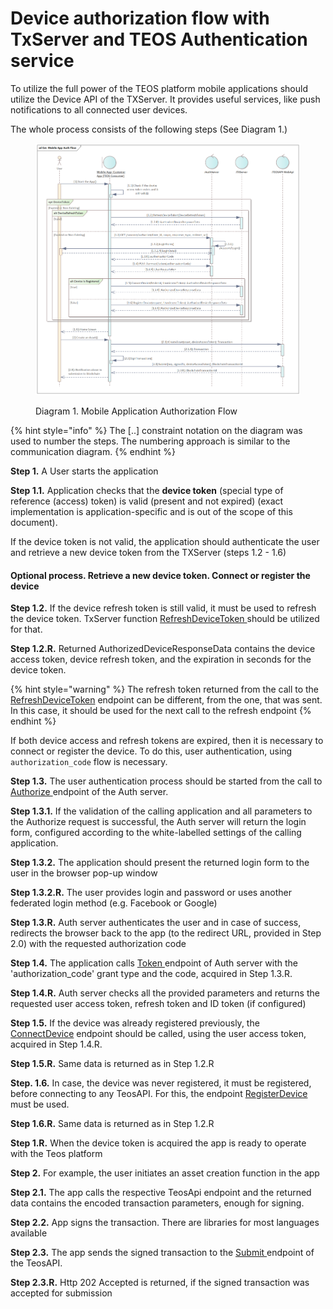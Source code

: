 # Device authorization flow with TxServer and TEOS Authentication service

To utilize the full power of the TEOS platform mobile applications should utilize the Device API of the TXServer. It provides useful services, like push notifications to all connected user devices.

The whole process consists of the following steps (See Diagram 1.)

<figure><img src="../.gitbook/assets/Ext Mobile App Auth Flow (6).png" alt=""><figcaption><p>Diagram 1. Mobile Application Authorization Flow</p></figcaption></figure>

{% hint style="info" %}
The \[..] constraint notation on the diagram was used to number the steps. The numbering approach is similar to the communication diagram.
{% endhint %}

**Step 1.** A User starts the application

**Step 1.1.** Application checks that the **device token** (special type of reference (access) token) is valid (present and not expired) (exact implementation is application-specific and is out of the scope of this document).

If the device token is not valid, the application should authenticate the user and retrieve a new device token from the TXServer (steps 1.2 - 1.6)

#### Optional process. Retrieve a new device token. Connect or register the device

**Step 1.2.** If the device refresh token is still valid, it must be used to refresh the device token. TxServer function [RefreshDeviceToken ](https://txapi.coreledger.net/swagger/index.html#/Device/post\_api\_Device\_RefreshDeviceToken)should be utilized for that.

**Step 1.2.R.** Returned AuthorizedDeviceResponseData contains the device access token, device refresh token, and the expiration in seconds for the device token.

{% hint style="warning" %}
The refresh token returned from the call to the [RefreshDeviceToken](https://txapi.coreledger.net/swagger/index.html#/Device/post\_api\_Device\_RefreshDeviceToken) endpoint can be different, from the one, that was sent. In this case, it should be used for the next call to the refresh endpoint
{% endhint %}

If both device access and refresh tokens are expired, then it is necessary to connect or register the device. To do this, user authentication, using `authorization_code` flow is necessary.

**Step 1.3.** The user authentication process should be started from the call to [Authorize ](https://teos-docs.coreledger.net/using-additional-apis-of-teos-platform/using-teos-authentication-service#authorize-endpoint)endpoint of the Auth server.

**Step 1.3.1.** If the validation of the calling application and all parameters to the Authorize request is successful, the Auth server will return the login form, configured according to the white-labelled settings of the calling application.

**Step 1.3.2.** The application should present the returned login form to the user in the browser pop-up window

**Step 1.3.2.R.** The user provides login and password or uses another federated login method (e.g. Facebook or Google)

**Step 1.3.R.** Auth server authenticates the user and in case of success, redirects the browser back to the app (to the redirect URL, provided in Step 2.0) with the requested authorization code

**Step 1.4.** The application calls [Token ](https://teos-docs.coreledger.net/using-additional-apis-of-teos-platform/using-teos-authentication-service#token-endpoint)endpoint of Auth server with the 'authorization\_code' grant type and the code, acquired in Step 1.3.R.

**Step 1.4.R.** Auth server checks all the provided parameters and returns the requested user access token, refresh token and ID token (if configured)

**Step 1.5.** If the device was already registered previously, the [ConnectDevice](https://txapi.coreledger.net/swagger/index.html#/Device/post\_api\_Device\_ConnectDevice) endpoint should be called, using the user access token, acquired in Step 1.4.R.

**Step 1.5.R.** Same data is returned as in Step 1.2.R

**Step. 1.6.** In case, the device was never registered, it must be registered, before connecting to any TeosAPI. For this, the endpoint [RegisterDevice ](https://txapi.coreledger.net/swagger/index.html#/Device/post\_api\_Device\_RegisterDevice)must be used.

**Step 1.6.R.** Same data is returned as in Step 1.2.R

**Step 1.R.** When the device token is acquired the app is ready to operate with the Teos platform

**Step 2.** For example, the user initiates an asset creation function in the app

**Step 2.1.** The app calls the respective TeosApi endpoint and the returned data contains the encoded transaction parameters, enough for signing.

**Step 2.2.** App signs the transaction. There are libraries for most languages available

**Step 2.3.** The app sends the signed transaction to the [Submit ](https://teosapi.coreledger.net/swagger/index.html#/Transactions/odata%2Fv0.9%2FTransactions\(%7Bkey%7D\)%2FSubmit)endpoint of the TeosAPI.

**Step 2.3.R.** Http 202 Accepted is returned, if the signed transaction was accepted for submission
